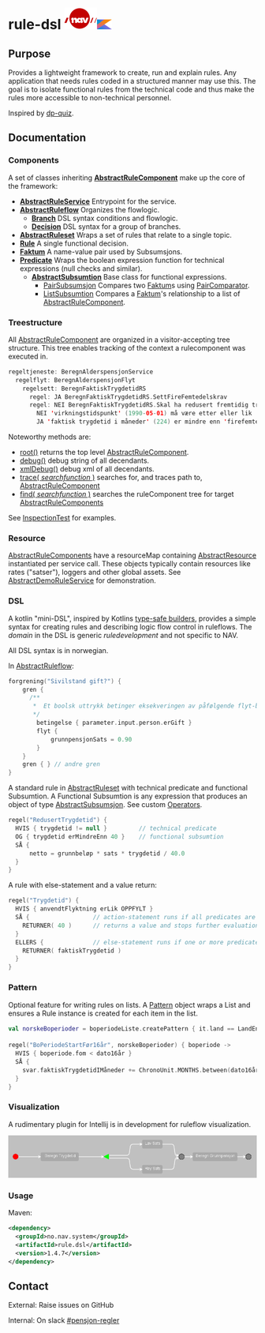 # rule-dsl ![nav.no logo](src/main/doc/NavLogoRod.svg)<img height="20" src="src\main\doc\Kotlin_Icon.svg" width="30"/>

## Purpose
Provides a lightweight framework to create, run and explain rules. Any application that needs rules coded in a structured manner may use this.
The goal is to isolate functional rules from the technical code and thus make the rules more accessible to non-technical personnel.

Inspired by [dp-quiz](https://github.com/navikt/dp-quiz).

## Documentation
### Components
A set of classes inheriting **[AbstractRuleComponent](src/main/kotlin/no/nav/system/rule/dsl/AbstractRuleComponent.kt)** make up the core of the framework:
* **[AbstractRuleService](src/main/kotlin/no/nav/system/rule/dsl/AbstractRuleset.kt)** Entrypoint for the service.
* **[AbstractRuleflow](src/main/kotlin/no/nav/system/rule/dsl/AbstractRuleflow.kt)** Organizes the flowlogic.
    * **[Branch](src/main/kotlin/no/nav/system/rule/dsl/AbstractRuleflow.kt)** DSL syntax conditions and flowlogic.
    * **[Decision](src/main/kotlin/no/nav/system/rule/dsl/AbstractRuleflow.kt)** DSL syntax for a group of branches. 
* **[AbstractRuleset](src/main/kotlin/no/nav/system/rule/dsl/AbstractRuleset.kt)** Wraps a set of rules that relate to a single topic.
* **[Rule](src/main/kotlin/no/nav/system/rule/dsl/Rule.kt)** A single functional decision.
* **[Faktum](src/main/kotlin/no/nav/system/rule/dsl/rettsregel/Faktum.kt)** A name-value pair used by Subsumsjons.
* **[Predicate](src/main/kotlin/no/nav/system/rule/dsl/Predicate.kt)** Wraps the boolean expression function for technical expressions (null checks and similar).
    * **[AbstractSubsumtion](src/main/kotlin/no/nav/system/rule/dsl/rettsregel/Subsumtion.kt)** Base class for functional expressions.
      * [PairSubsumsjon](src/main/kotlin/no/nav/system/rule/dsl/rettsregel/Subsumtion.kt) Compares two [Faktum](src/main/kotlin/no/nav/system/rule/dsl/rettsregel/Faktum.kt)s using [PairComparator](src/main/kotlin/no/nav/system/rule/dsl/enums/Comparator.kt).
      * [ListSubsumtion](src/main/kotlin/no/nav/system/rule/dsl/rettsregel/Subsumtion.kt) Compares a [Faktum](src/main/kotlin/no/nav/system/rule/dsl/rettsregel/Faktum.kt)'s relationship to a list of [AbstractRuleComponent](src/main/kotlin/no/nav/system/rule/dsl/AbstractRuleComponent.kt).

### Treestructure
All [AbstractRuleComponent](src/main/kotlin/no/nav/system/rule/dsl/AbstractRuleComponent.kt) are organized in a visitor-accepting tree structure. This tree enables tracking of the context a rulecomponent was executed in.
```kotlin
regeltjeneste: BeregnAlderspensjonService
  regelflyt: BeregnAlderspensjonFlyt
    regelsett: BeregnFaktiskTrygdetidRS
      regel: JA BeregnFaktiskTrygdetidRS.SettFireFemtedelskrav
      regel: NEI BeregnFaktiskTrygdetidRS.Skal ha redusert fremtidig trygdetid
        NEI 'virkningstidspunkt' (1990-05-01) må være etter eller lik '1991-01-01'
        JA 'faktisk trygdetid i måneder' (224) er mindre enn 'firefemtedelskrav' (480)
```
Noteworthy methods are:
* [root()](src/main/kotlin/no/nav/system/rule/dsl/resource/Root.kt) returns the top level [AbstractRuleComponent](src/main/kotlin/no/nav/system/rule/dsl/AbstractRuleComponent.kt).
* [debug()](src/main/kotlin/no/nav/system/rule/dsl/inspections/Debug.kt) debug string of all decendants.
* [xmlDebug()](src/main/kotlin/no/nav/system/rule/dsl/inspections/XmlDebug.kt) debug xml of all decendants.
* [trace( _searchfunction_ )](src/main/kotlin/no/nav/system/rule/dsl/inspections/Trace.kt) searches for, and traces path to, [AbstractRuleComponent](src/main/kotlin/no/nav/system/rule/dsl/AbstractRuleComponent.kt)
* [find( _searchfunction_ )](src/main/kotlin/no/nav/system/rule/dsl/inspections/Find.kt) searches the ruleComponent tree for target [AbstractRuleComponents](src/main/kotlin/no/nav/system/rule/dsl/AbstractRuleComponent.kt)


See [InspectionTest](src/test/kotlin/no/nav/system/rule/dsl/demo/inspection/InspectionTest.kt) for examples.

### Resource
[AbstractRuleComponents](src/main/kotlin/no/nav/system/rule/dsl/AbstractRuleComponent.kt) have a resourceMap containing [AbstractResource](src/main/kotlin/no/nav/system/rule/dsl/AbstractResource.kt) instantiated per service call. These objects typically contain resources like rates ("satser"), loggers and other global assets. See [AbstractDemoRuleService](src/test/kotlin/no/nav/system/rule/dsl/demo/ruleservice/AbstractDemoRuleService.kt) for demonstration.

### DSL
A kotlin "mini-DSL", inspired by Kotlins [type-safe builders](https://kotlinlang.org/docs/type-safe-builders.html), provides a simple syntax for creating rules and describing logic flow control in ruleflows. The _domain_ in the DSL is generic _ruledevelopment_ and not specific to NAV.

All DSL syntax is in norwegian.

In [AbstractRuleflow](src/main/kotlin/no/nav/system/rule/dsl/AbstractRuleflow.kt):
```kotlin
forgrening("Sivilstand gift?") {
    gren {
      /**
       *  Et boolsk uttrykk betinger eksekveringen av påfølgende flyt-blokk.
       */
        betingelse { parameter.input.person.erGift }
        flyt {
            grunnpensjonSats = 0.90
        }
    }
    gren { } // andre gren
}
```
A standard rule in [AbstractRuleset](src/main/kotlin/no/nav/system/rule/dsl/AbstractRuleset.kt) with technical predicate and functional Subsumtion. A Functional Subsumtion is any expression that produces an object of type [AbstractSubsumsjon](src/main/kotlin/no/nav/system/rule/dsl/rettsregel/Subsumtion.kt). See custom [Operators](src/main/kotlin/no/nav/system/rule/dsl/rettsregel/Operators.kt).
```kotlin
regel("RedusertTrygdetid") {
  HVIS { trygdetid != null }         // technical predicate
  OG { trygdetid erMindreEnn 40 }    // functional subsumtion
  SÅ {
      netto = grunnbeløp * sats * trygdetid / 40.0
  }
}
```

A rule with else-statement and a value return:
```kotlin
regel("Trygdetid") {
  HVIS { anvendtFlyktning erLik OPPFYLT }
  SÅ {                  // action-statement runs if all predicates are true
    RETURNER( 40 )      // returns a value and stops further evaluation of the ruleset.
  }
  ELLERS {              // else-statement runs if one or more predicates are false
    RETURNER( faktiskTrygdetid )
  }
}
```

### Pattern
Optional feature for writing rules on lists. A [Pattern](src/main/kotlin/no/nav/system/rule/dsl/pattern/Pattern.kt) object wraps a List and ensures a Rule instance is created for each item in the list.
```kotlin
val norskeBoperioder = boperiodeListe.createPattern { it.land == LandEnum.NOR }

regel("BoPeriodeStartFør16år", norskeBoperioder) { boperiode ->
  HVIS { boperiode.fom < dato16år }
  SÅ {
    svar.faktiskTrygdetidIMåneder += ChronoUnit.MONTHS.between(dato16år, boperiode.tom)
  }
}
```

### Visualization
A rudimentary plugin for Intellij is in development for ruleflow visualization.

<!--suppress HtmlUnknownTarget -->
<img src="src\main\doc\ruleflow example.png" alt=""/>

### Usage
Maven:
```xml
<dependency>
  <groupId>no.nav.system</groupId>
  <artifactId>rule.dsl</artifactId>
  <version>1.4.7</version>
</dependency>
```

## Contact
External: Raise issues on GitHub

Internal: On slack [#pensjon-regler](https://nav-it.slack.com/archives/CDWRP7S4B)
